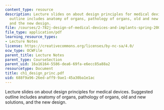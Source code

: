 ```yaml
---
content_type: resource
description: Lecture slides on about design principles for medical devices. Suggested
  outline includes anatomy of organs, pathology of organs, old and new solutions,
  and the new design.
file: /courses/2-782j-design-of-medical-devices-and-implants-spring-2006/688f9a9626edaff99ae145a30ba1e1ac_ch1_design_princ.pdf
file_type: application/pdf
learning_resource_types:
- Lecture Notes
license: https://creativecommons.org/licenses/by-nc-sa/4.0/
ocw_type: OCWFile
parent_title: Lecture Notes
parent_type: CourseSection
parent_uid: 16a16164-5586-dea6-69fa-e6ecc85a88a2
resourcetype: Document
title: ch1_design_princ.pdf
uid: 688f9a96-26ed-aff9-9ae1-45a30ba1e1ac
---
```

Lecture slides on about design principles for medical devices. Suggested outline includes anatomy of organs, pathology of organs, old and new solutions, and the new design.